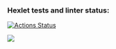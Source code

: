 ### Hexlet tests and linter status:
[![Actions Status](https://github.com/kvazar941/python-project-lvl1/workflows/hexlet-check/badge.svg)](https://github.com/kvazar941/python-project-lvl1/actions)

<a
href="https://codeclimate.com/github/codelimate/maintainability"><img src="https://api.codeclimate.com/v1/badges/a99a88d28ad37a79dbf6/maintainability" /></a>
